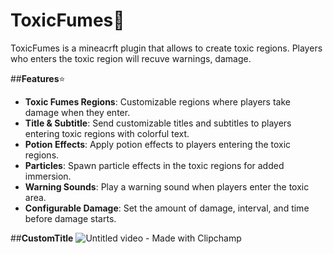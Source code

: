 # ToxicFumes🦠

ToxicFumes is a mineacrft plugin that allows to create toxic regions. Players who enters the toxic region will recuve warnings, damage.

##**Features**⭐

- **Toxic Fumes Regions**: Customizable regions where players take damage when they enter.
- **Title & Subtitle**: Send customizable titles and subtitles to players entering toxic regions with colorful text.
- **Potion Effects**: Apply potion effects to players entering the toxic regions.
- **Particles**: Spawn particle effects in the toxic regions for added immersion.
- **Warning Sounds**: Play a warning sound when players enter the toxic area.
- **Configurable Damage**: Set the amount of damage, interval, and time before damage starts.

  

##**CustomTitle**
![Untitled video - Made with Clipchamp](https://github.com/user-attachments/assets/2e3b511d-e4a0-481d-a56e-d004a8fffe8d)
